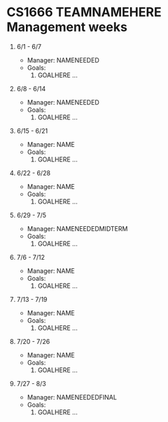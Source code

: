 # CS1666 TEAMNAMEHERE Management weeks

1. 6/1 - 6/7
	* Manager: NAMENEEDED
	* Goals:
		1. GOALHERE
		...

2. 6/8 - 6/14
	* Manager: NAMENEEDED
	* Goals:
		1. GOALHERE
		...

3. 6/15 - 6/21
	* Manager: NAME
	* Goals:
		1. GOALHERE
		...

4. 6/22 - 6/28
	* Manager: NAME
	* Goals:
		1. GOALHERE
		...

5. 6/29 - 7/5
	* Manager: NAMENEEDEDMIDTERM
	* Goals:
		1. GOALHERE
		...

6. 7/6 - 7/12
	* Manager: NAME
	* Goals:
		1. GOALHERE
		...

7. 7/13 - 7/19
	* Manager: NAME
	* Goals:
		1. GOALHERE
		...

8. 7/20 - 7/26
	* Manager: NAME
	* Goals:
		1. GOALHERE
		...

9. 7/27 - 8/3
	* Manager: NAMENEEDEDFINAL
	* Goals:
		1. GOALHERE
		...

